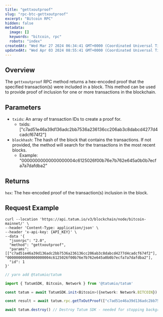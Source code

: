 ```yaml
---
title: "gettxoutproof"
slug: "rpc-btc-gettxoutproof"
excerpt: "Bitcoin RPC"
hidden: false
metadata: 
  image: []
  keywords: "bitcoin, rpc"
  robots: "index"
createdAt: "Wed Mar 27 2024 06:34:41 GMT+0000 (Coordinated Universal Time)"
updatedAt: "Wed Apr 03 2024 08:55:41 GMT+0000 (Coordinated Universal Time)"
---
```

## Overview

The `gettxoutproof` RPC method returns a hex-encoded proof that the specified transaction(s) were included in a block. This method can be used to provide proof of inclusion for one or more transactions in the blockchain.

## Parameters

- `txids`: An array of transaction IDs to create a proof for.
  - txids: ["c7ad51e46a39d136adc2bb7536a236136cc206ab3c8dabcd4277d4cadcf674f2"]
- `blockhash`: The hash of the block that contains the transactions. If not provided, the method will search for the transactions in the most recent blocks.
  - Example: "00000000000000000004c6125026f00b76e7b762e645a0b0b7ecfa7a7dafdba2"

## Returns

`hex`: The hex-encoded proof of the transaction(s) inclusion in the block.

## Request Example

```curl cURL
curl --location 'https://api.tatum.io/v3/blockchain/node/bitcoin-mainnet/' \
--header 'Content-Type: application/json' \
--header 'x-api-key: {API_KEY}' \
--data '{
  "jsonrpc": "2.0",
  "method": "gettxoutproof",
  "params": [["c7ad51e46a39d136adc2bb7536a236136cc206ab3c8dabcd4277d4cadcf674f2"], "00000000000000000004c6125026f00b76e7b762e645a0b0b7ecfa7a7dafdba2"],
  "id": 1
}'
```
```typescript JS SDK
// yarn add @tatumio/tatum

import { TatumSDK, Bitcoin, Network } from '@tatumio/tatum'

const tatum = await TatumSDK.init<Bitcoin>({network: Network.BITCOIN})

const result = await tatum.rpc.getTxOutProof(["c7ad51e46a39d136adc2bb7536a236136cc206ab3c8dabcd4277d4cadcf674f2"], "00000000000000000004c6125026f00b76e7b762e645a0b0b7ecfa7a7dafdba2")

await tatum.destroy() // Destroy Tatum SDK - needed for stopping background jobs
```
